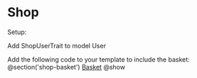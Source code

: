 # Shop
Setup:

Add ShopUserTrait to model User

Add the following code to your template to include the basket:
@section('shop-basket')
<a href="{{ route($lang.'.shop.basket') }}">Basket</a>
@show